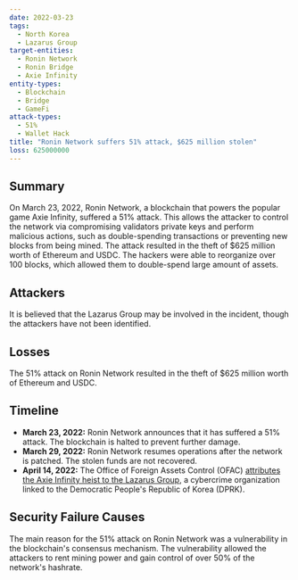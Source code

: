 ```yaml
---
date: 2022-03-23
tags:
  - North Korea
  - Lazarus Group
target-entities:
  - Ronin Network
  - Ronin Bridge
  - Axie Infinity
entity-types:
  - Blockchain
  - Bridge
  - GameFi
attack-types:
  - 51%
  - Wallet Hack
title: "Ronin Network suffers 51% attack, $625 million stolen"
loss: 625000000
---
```


## Summary

On March 23, 2022, Ronin Network, a blockchain that powers the popular game Axie Infinity, suffered a 51% attack. This allows the attacker to control the network via compromising validators private keys and perform malicious actions, such as double-spending transactions or preventing new blocks from being mined. The attack resulted in the theft of $625 million worth of Ethereum and USDC. The hackers were able to reorganize over 100 blocks, which allowed them to double-spend large amount of assets.

## Attackers

It is believed that the Lazarus Group may be involved in the incident, though the attackers have not been identified.

## Losses

The 51% attack on Ronin Network resulted in the theft of $625 million worth of Ethereum and USDC.

## Timeline

- **March 23, 2022:** Ronin Network announces that it has suffered a 51% attack. The blockchain is halted to prevent further damage.
- **March 29, 2022:** Ronin Network resumes operations after the network is patched. The stolen funds are not recovered.
- **April 14, 2022:** The Office of Foreign Assets Control (OFAC) [attributes the Axie Infinity heist to the Lazarus Group](https://home.treasury.gov/news/press-releases/jy0768), a cybercrime organization linked to the Democratic People's Republic of Korea (DPRK).

## Security Failure Causes

The main reason for the 51% attack on Ronin Network was a vulnerability in the blockchain's consensus mechanism. The vulnerability allowed the attackers to rent mining power and gain control of over 50% of the network's hashrate.
